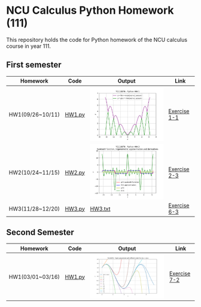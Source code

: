 # NCU Calculus Python Homework (111)

This repository holds the code for Python homework of the NCU calculus course
in year 111.

## First semester

| Homework         | Code                                 | Output                      | Link                          |
|------------------|--------------------------------------|-----------------------------|-------------------------------|
| HW1(09/26~10/11) | [HW1.py](1111/HW1/HW1.py)            | ![](1111/HW1/HW1.png)       | [Exercise 1-1][1111-HW1-link] |
| HW2(10/24~11/15) | [HW2.py](1111/HW2/HW2_submission.py) | ![](1111/HW2/HW2.png)       | [Exercise 2-3][1111-HW2-link] |
| HW3(11/28~12/20) | [HW3.py](1111/HW3/HW3.py)            | [HW3.txt](1111/HW3/HW3.txt) | [Exercise 6-3][1111-HW3-link] |

[1111-HW1-link]: http://python.math.ncu.edu.tw/exercise/python/1-1
[1111-HW2-link]: http://python.math.ncu.edu.tw/exercise/python/2-3
[1111-HW3-link]: http://python.math.ncu.edu.tw/exercise/python/6-3

## Second Semester

| Homework         | Code                      | Output                | Link                          |
|------------------|---------------------------|-----------------------|-------------------------------|
| HW1(03/01~03/16) | [HW1.py](1112/HW1/HW1.py) | ![](1112/HW1/HW1.png) | [Exercise 7-2][1112-HW1-link] |

[1112-HW1-link]: http://python.math.ncu.edu.tw/exercise/python/7-2
